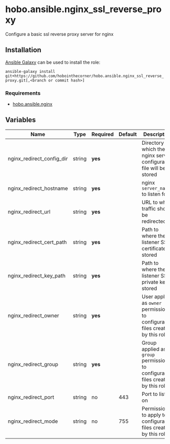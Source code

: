 # hobo.ansible.nginx_ssl_reverse_proxy
Configure a basic ssl reverse proxy server for nginx

## Installation
[Ansible Galaxy](https://galaxy.ansible.com/docs/using/installing.html) can be used to install the role:

`ansible-galaxy install git+https://github.com/hobointhecorner/hobo.ansible.nginx_ssl_reverse_proxy.git[,<branch or commit hash>]`

### Requirements
- [hobo.ansible.nginx](https://github.com/hobointhecorner/hobo.ansible.nginx)

## Variables
|           Name            |  Type  | Required  | Default | Description |
|---------------------------|--------|-----------|---------|-------------|
| nginx_redirect_config_dir | string |  **yes**  |         | Directory in which the nginx server configuration file will be stored |
| nginx_redirect_hostname   | string |  **yes**  |         | nginx `server_name` to listen for |
| nginx_redirect_url        | string |  **yes**  |         | URL to which traffic should be redirected |
| nginx_redirect_cert_path  | string |  **yes**  |         | Path to where the listener SSL certificate is stored |
| nginx_redirect_key_path   | string |  **yes**  |         | Path to where the listener SSL private key is stored |
| nginx_redirect_owner      | string |  **yes**  |         | User applied as `owner` permissions to configuration files created by this role |
| nginx_redirect_group      | string |  **yes**  |         | Group applied as `group` permissions to configuration files created by this role |
| nginx_redirect_port       | string |    no     |   443   | Port to listen on |
| nginx_redirect_mode       | string |    no     |   755   | Permissions to apply to configuration files created by this role |
